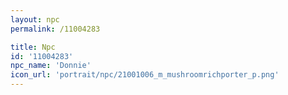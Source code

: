 ```yaml
---
layout: npc
permalink: /11004283

title: Npc
id: '11004283'
npc_name: 'Donnie'
icon_url: 'portrait/npc/21001006_m_mushroomrichporter_p.png'
---
```

